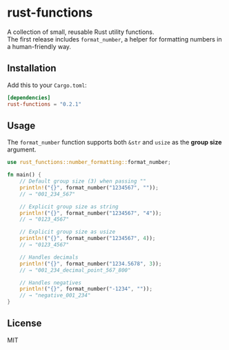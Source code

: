 # rust-functions

A collection of small, reusable Rust utility functions.  
The first release includes `format_number`, a helper for formatting numbers in a human-friendly way.

## Installation

Add this to your `Cargo.toml`:

```toml
[dependencies]
rust-functions = "0.2.1"
```

## Usage

The `format_number` function supports both `&str` and `usize` as the **group size** argument.

```rust
use rust_functions::number_formatting::format_number;

fn main() {
    // Default group size (3) when passing ""
    println!("{}", format_number("1234567", "")); 
    // → "001_234_567"

    // Explicit group size as string
    println!("{}", format_number("1234567", "4")); 
    // → "0123_4567"

    // Explicit group size as usize
    println!("{}", format_number("1234567", 4)); 
    // → "0123_4567"

    // Handles decimals
    println!("{}", format_number("1234.5678", 3)); 
    // → "001_234_decimal_point_567_800"

    // Handles negatives
    println!("{}", format_number("-1234", "")); 
    // → "negative_001_234"
}
```

## License

MIT